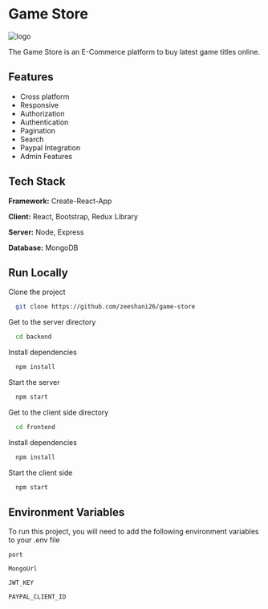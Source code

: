 
# Game Store 

![logo](https://user-images.githubusercontent.com/101065815/236390987-974e9f9e-597c-4887-815c-6af0849bef45.png)

The Game Store is an E-Commerce platform to buy latest game titles online.


## Features

- Cross platform
- Responsive
- Authorization
- Authentication
- Pagination
- Search
- Paypal Integration
- Admin Features


## Tech Stack

**Framework:** Create-React-App

**Client:** React, Bootstrap, Redux Library

**Server:** Node, Express

**Database:** MongoDB


## Run Locally

Clone the project

```bash
  git clone https://github.com/zeeshani26/game-store
```
Get to the server directory

```bash
  cd backend
```

Install dependencies

```bash
  npm install
```
Start the server

```bash
  npm start
```

Get to the client side directory

```bash
  cd frontend
```

Install dependencies

```bash
  npm install
```
Start the client side

```bash
  npm start
```



## Environment Variables

To run this project, you will need to add the following environment variables to your .env file

`port`

`MongoUrl`

`JWT_KEY`

`PAYPAL_CLIENT_ID`

